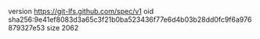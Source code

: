 version https://git-lfs.github.com/spec/v1
oid sha256:9e41ef8083d3a65c3f21b0ba523436f77e6d4b03b28dd0fc9f6a976879327e53
size 2062

